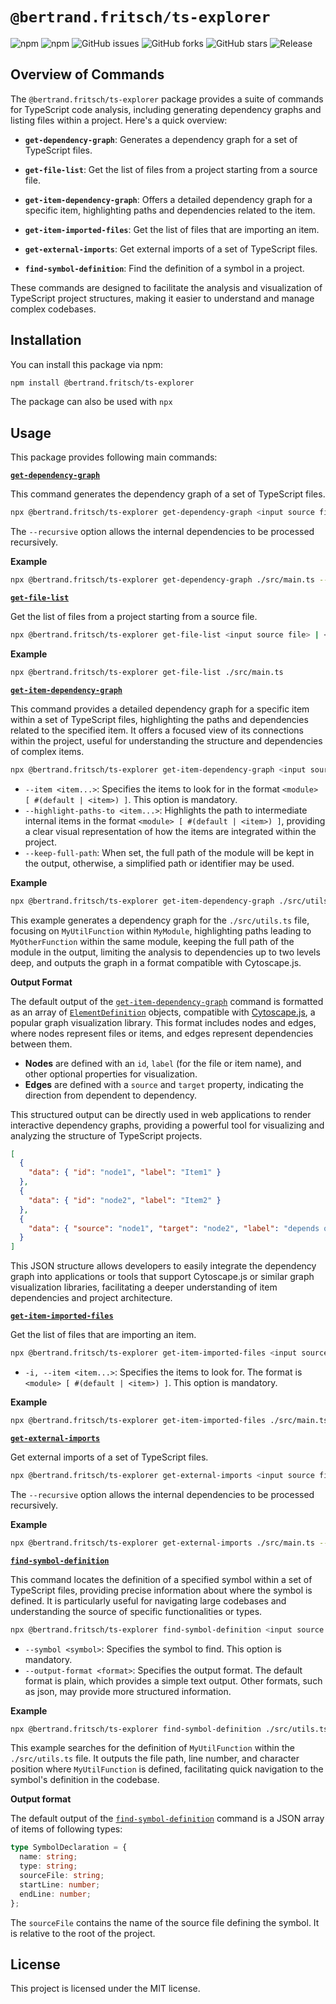 # `@bertrand.fritsch/ts-explorer`

![npm](https://img.shields.io/npm/v/@bertrand.fritsch/ts-explorer)
![npm](https://img.shields.io/npm/dw/@bertrand.fritsch/ts-explorer)
![GitHub issues](https://img.shields.io/github/issues/bertrandfritsch/ts-explorer)
![GitHub forks](https://img.shields.io/github/forks/bertrandfritsch/ts-explorer)
![GitHub stars](https://img.shields.io/github/stars/bertrandfritsch/ts-explorer)
![Release](https://github.com/bertrandfritsch/ts-explorer/actions/workflows/release.yml/badge.svg?branch=master)

## Overview of Commands

The `@bertrand.fritsch/ts-explorer` package provides a suite of commands for TypeScript code analysis, including generating dependency graphs and listing files within a project. Here's a quick overview:

- **`get-dependency-graph`**: Generates a dependency graph for a set of TypeScript files.

- **`get-file-list`**: Get the list of files from a project starting from a source file.

- **`get-item-dependency-graph`**: Offers a detailed dependency graph for a specific item, highlighting paths and dependencies related to the item.

- **`get-item-imported-files`**: Get the list of files that are importing an item.

- **`get-external-imports`**: Get external imports of a set of TypeScript files.

- **`find-symbol-definition`**: Find the definition of a symbol in a project.

These commands are designed to facilitate the analysis and visualization of TypeScript project structures, making it easier to understand and manage complex codebases.

## Installation

You can install this package via npm:

```bash
npm install @bertrand.fritsch/ts-explorer
```

The package can also be used with `npx`

## Usage
This package provides following main commands:  

[**`get-dependency-graph`**](command:_github.copilot.openSymbolFromReferences?%5B%7B%22%24mid%22%3A1%2C%22fsPath%22%3A%22c%3A%5C%5CUsers%5C%5CBertrand%5C%5Cwork%5C%5Cts-explorer%5C%5Cpackages%5C%5Cts%5C%5Csrc%5C%5Cget-dependency-graph.mts%22%2C%22_sep%22%3A1%2C%22external%22%3A%22file%3A%2F%2F%2Fc%253A%2FUsers%2FBertrand%2Fwork%2Fts-explorer%2Fpackages%2Fts%2Fsrc%2Fget-dependency-graph.mts%22%2C%22path%22%3A%22%2Fc%3A%2FUsers%2FBertrand%2Fwork%2Fts-explorer%2Fpackages%2Fts%2Fsrc%2Fget-dependency-graph.mts%22%2C%22scheme%22%3A%22file%22%7D%2C%7B%22line%22%3A0%2C%22character%22%3A0%7D%5D "packages/ts/src/get-dependency-graph.mts")

This command generates the dependency graph of a set of TypeScript files.

```bash
npx @bertrand.fritsch/ts-explorer get-dependency-graph <input source file> | <input json file> [--recursive]
```
The `--recursive` option allows the internal dependencies to be processed recursively.

**Example**

```bash
npx @bertrand.fritsch/ts-explorer get-dependency-graph ./src/main.ts --recursive
```

[**`get-file-list`**](command:_github.copilot.openSymbolFromReferences?%5B%7B%22%24mid%22%3A1%2C%22fsPath%22%3A%22c%3A%5C%5CUsers%5C%5CBertrand%5C%5Cwork%5C%5Cts-explorer%5C%5Cpackages%5C%5Cts%5C%5Csrc%5C%5Cget-file-list.mts%22%2C%22_sep%22%3A1%2C%22external%22%3A%22file%3A%2F%2F%2Fc%253A%2FUsers%2FBertrand%2Fwork%2Fts-explorer%2Fpackages%2Fts%2Fsrc%2Fget-file-list.mts%22%2C%22path%22%3A%22%2Fc%3A%2FUsers%2FBertrand%2Fwork%2Fts-explorer%2Fpackages%2Fts%2Fsrc%2Fget-file-list.mts%22%2C%22scheme%22%3A%22file%22%7D%2C%7B%22line%22%3A0%2C%22character%22%3A0%7D%5D "packages/ts/src/get-file-list.mts")

Get the list of files from a project starting from a source file.

```bash
npx @bertrand.fritsch/ts-explorer get-file-list <input source file> | <input json file>
```
**Example**

```bash
npx @bertrand.fritsch/ts-explorer get-file-list ./src/main.ts
```

[**`get-item-dependency-graph`**](command:_github.copilot.openSymbolFromReferences?%5B%7B%22%24mid%22%3A1%2C%22fsPath%22%3A%22c%3A%5C%5CUsers%5C%5CBertrand%5C%5Cwork%5C%5Cts-explorer%5C%5Cpackages%5C%5Cts%5C%5Csrc%5C%5Cget-dependency-graph.mts%22%2C%22_sep%22%3A1%2C%22external%22%3A%22file%3A%2F%2F%2Fc%253A%2FUsers%2FBertrand%2Fwork%2Fts-explorer%2Fpackages%2Fts%2Fsrc%2Fget-dependency-graph.mts%22%2C%22path%22%3A%22%2Fc%3A%2FUsers%2FBertrand%2Fwork%2Fts-explorer%2Fpackages%2Fts%2Fsrc%2Fget-dependency-graph.mts%22%2C%22scheme%22%3A%22file%22%7D%2C%7B%22line%22%3A0%2C%22character%22%3A0%7D%5D "packages/ts/src/get-dependency-graph.mts")

This command provides a detailed dependency graph for a specific item within a set of TypeScript files, highlighting the paths and dependencies related to the specified item. It offers a focused view of its connections within the project, useful for understanding the structure and dependencies of complex items.

```bash
npx @bertrand.fritsch/ts-explorer get-item-dependency-graph <input source file> | <input json file> [--item <item...>] [--highlight-paths-to <item...>] [--keep-full-path] [--output-format <format>] [--depth <depth>]
```

- `--item <item...>`: Specifies the items to look for in the format `<module> [ #(default | <item>) ]`. This option is mandatory.
- `--highlight-paths-to <item...>`: Highlights the path to intermediate internal items in the format `<module> [ #(default | <item>) ]`, providing a clear visual representation of how the items are integrated within the project.
- `--keep-full-path`: When set, the full path of the module will be kept in the output, otherwise, a simplified path or identifier may be used.

**Example**

```bash
npx @bertrand.fritsch/ts-explorer get-item-dependency-graph ./src/utils.ts --item "MyModule#MyUtilFunction" --highlight-paths-to "MyModule#MyOtherFunction" --keep-full-path
```

This example generates a dependency graph for the `./src/utils.ts` file, focusing on `MyUtilFunction` within `MyModule`, highlighting paths leading to `MyOtherFunction` within the same module, keeping the full path of the module in the output, limiting the analysis to dependencies up to two levels deep, and outputs the graph in a format compatible with Cytoscape.js.

**Output Format**

The default output of the [`get-item-dependency-graph`](command:_github.copilot.openSymbolFromReferences?%5B%7B%22%24mid%22%3A1%2C%22fsPath%22%3A%22c%3A%5C%5CUsers%5C%5CBertrand%5C%5Cwork%5C%5Cts-explorer%5C%5Cpackages%5C%5Cts%5C%5Csrc%5C%5Cget-dependency-graph.mts%22%2C%22_sep%22%3A1%2C%22external%22%3A%22file%3A%2F%2F%2Fc%253A%2FUsers%2FBertrand%2Fwork%2Fts-explorer%2Fpackages%2Fts%2Fsrc%2Fget-dependency-graph.mts%22%2C%22path%22%3A%22%2Fc%3A%2FUsers%2FBertrand%2Fwork%2Fts-explorer%2Fpackages%2Fts%2Fsrc%2Fget-dependency-graph.mts%22%2C%22scheme%22%3A%22file%22%7D%2C%7B%22line%22%3A0%2C%22character%22%3A0%7D%5D "packages/ts/src/get-dependency-graph.mts") command is formatted as an array of [`ElementDefinition`](https://js.cytoscape.org/#notation/elements-json) objects, compatible with [Cytoscape.js](https://js.cytoscape.org/), a popular graph visualization library. This format includes nodes and edges, where nodes represent files or items, and edges represent dependencies between them.

- **Nodes** are defined with an `id`, `label` (for the file or item name), and other optional properties for visualization.
- **Edges** are defined with a `source` and `target` property, indicating the direction from dependent to dependency.

This structured output can be directly used in web applications to render interactive dependency graphs, providing a powerful tool for visualizing and analyzing the structure of TypeScript projects.

```json
[
  {
    "data": { "id": "node1", "label": "Item1" }
  },
  {
    "data": { "id": "node2", "label": "Item2" }
  },
  {
    "data": { "source": "node1", "target": "node2", "label": "depends on" }
  }
]
```

This JSON structure allows developers to easily integrate the dependency graph into applications or tools that support Cytoscape.js or similar graph visualization libraries, facilitating a deeper understanding of item dependencies and project architecture.

[**`get-item-imported-files`**](command:_github.copilot.openSymbolFromReferences?%5B%7B%22%24mid%22%3A1%2C%22fsPath%22%3A%22c%3A%5C%5CUsers%5C%5CBertrand%5C%5Cwork%5C%5Cts-explorer%5C%5Cpackages%5C%5Cts%5C%5Csrc%5C%5Cget-item-imported-files.mts%22%2C%22_sep%22%3A1%2C%22external%22%3A%22file%3A%2F%2F%2Fc%253A%2FUsers%2FBertrand%2Fwork%2Fts-explorer%2Fpackages%2Fts%2Fsrc%2Fget-item-imported-files.mts%22%2C%22path%22%3A%22%2Fc%3A%2FUsers%2FBertrand%2Fwork%2Fts-explorer%2Fpackages%2Fts%2Fsrc%2Fget-item-imported-files.mts%22%2C%22scheme%22%3A%22file%22%7D%2C%7B%22line%22%3A0%2C%22character%22%3A0%7D%5D "packages/ts/src/get-item-imported-files.mts")

Get the list of files that are importing an item.

```bash
npx @bertrand.fritsch/ts-explorer get-item-imported-files <input source file> | <input json file> -i <item...>
```

* `-i, --item <item...>`: Specifies the items to look for. The format is `<module> [ #(default | <item>) ]`. This option is mandatory.

**Example**

```bash
npx @bertrand.fritsch/ts-explorer get-item-imported-files ./src/main.ts -i "myModule#myFunction"
```

[**`get-external-imports`**](command:_github.copilot.openSymbolFromReferences?%5B%7B%22%24mid%22%3A1%2C%22fsPath%22%3A%22c%3A%5C%5CUsers%5C%5CBertrand%5C%5Cwork%5C%5Cts-explorer%5C%5Cpackages%5C%5Cts%5C%5Csrc%5C%5Cget-external-imports.mts%22%2C%22_sep%22%3A1%2C%22external%22%3A%22file%3A%2F%2F%2Fc%253A%2FUsers%2FBertrand%2Fwork%2Fts-explorer%2Fpackages%2Fts%2Fsrc%2Fget-external-imports.mts%22%2C%22path%22%3A%22%2Fc%3A%2FUsers%2FBertrand%2Fwork%2Fts-explorer%2Fpackages%2Fts%2Fsrc%2Fget-external-imports.mts%22%2C%22scheme%22%3A%22file%22%7D%2C%7B%22line%22%3A0%2C%22character%22%3A0%7D%5D "packages/ts/src/get-external-imports.mts")

Get external imports of a set of TypeScript files.

```bash
npx @bertrand.fritsch/ts-explorer get-external-imports <input source file> | <input json file> [--recursive]
```
The `--recursive` option allows the internal dependencies to be processed recursively.

**Example**

```bash
npx @bertrand.fritsch/ts-explorer get-external-imports ./src/main.ts --recursive
```

[**`find-symbol-definition`**](command:_github.copilot.openSymbolFromReferences?%5B%7B%22%24mid%22%3A1%2C%22fsPath%22%3A%22c%3A%5C%5CUsers%5C%5CBertrand%5C%5Cwork%5C%5Cts-explorer%5C%5Cpackages%5C%5Cts%5C%5Csrc%5C%5Cfind-symbol-definition.mts%22%2C%22_sep%22%3A1%2C%22external%22%3A%22file%3A%2F%2F%2Fc%253A%2FUsers%2FBertrand%2Fwork%2Fts-explorer%2Fpackages%2Fts%2Fsrc%2Ffind-symbol-definition.mts%22%2C%22path%22%3A%22%2Fc%3A%2FUsers%2FBertrand%2Fwork%2Fts-explorer%2Fpackages%2Fts%2Fsrc%2Ffind-symbol-definition.mts%22%2C%22scheme%22%3A%22file%22%7D%2C%7B%22line%22%3A0%2C%22character%22%3A0%7D%5D "packages/ts/src/find-symbol-definition.mts")

This command locates the definition of a specified symbol within a set of TypeScript files, providing precise information about where the symbol is defined. It is particularly useful for navigating large codebases and understanding the source of specific functionalities or types.

```bash
npx @bertrand.fritsch/ts-explorer find-symbol-definition <input source file> [--symbol <symbol>]
```

* `--symbol <symbol>`: Specifies the symbol to find. This option is mandatory.
* `--output-format <format>`: Specifies the output format. The default format is plain, which provides a simple text output. Other formats, such as json, may provide more structured information.

**Example**

```bash
npx @bertrand.fritsch/ts-explorer find-symbol-definition ./src/utils.ts --symbol "MyUtilFunction"
```

This example searches for the definition of `MyUtilFunction` within the `./src/utils.ts` file. It outputs the file path, line number, and character position where `MyUtilFunction` is defined, facilitating quick navigation to the symbol's definition in the codebase.

**Output format**

The default output of the [`find-symbol-definition`](command:_github.copilot.openSymbolFromReferences?%5B%7B%22%24mid%22%3A1%2C%22fsPath%22%3A%22c%3A%5C%5CUsers%5C%5CBertrand%5C%5Cwork%5C%5Cts-explorer%5C%5Cpackages%5C%5Cts%5C%5Csrc%5C%5Cfind-symbol-definition.mts%22%2C%22_sep%22%3A1%2C%22external%22%3A%22file%3A%2F%2F%2Fc%253A%2FUsers%2FBertrand%2Fwork%2Fts-explorer%2Fpackages%2Fts%2Fsrc%2Ffind-symbol-definition.mts%22%2C%22path%22%3A%22%2Fc%3A%2FUsers%2FBertrand%2Fwork%2Fts-explorer%2Fpackages%2Fts%2Fsrc%2Ffind-symbol-definition.mts%22%2C%22scheme%22%3A%22file%22%7D%2C%7B%22line%22%3A0%2C%22character%22%3A0%7D%5D "packages/ts/src/find-symbol-definition.mts") command is a JSON array of items of following types:

```ts
type SymbolDeclaration = {
  name: string;
  type: string;
  sourceFile: string;
  startLine: number;
  endLine: number;
};
```

The `sourceFile` contains the name of the source file defining the symbol. It is relative to the root of the project.

## License

This project is licensed under the MIT license.
